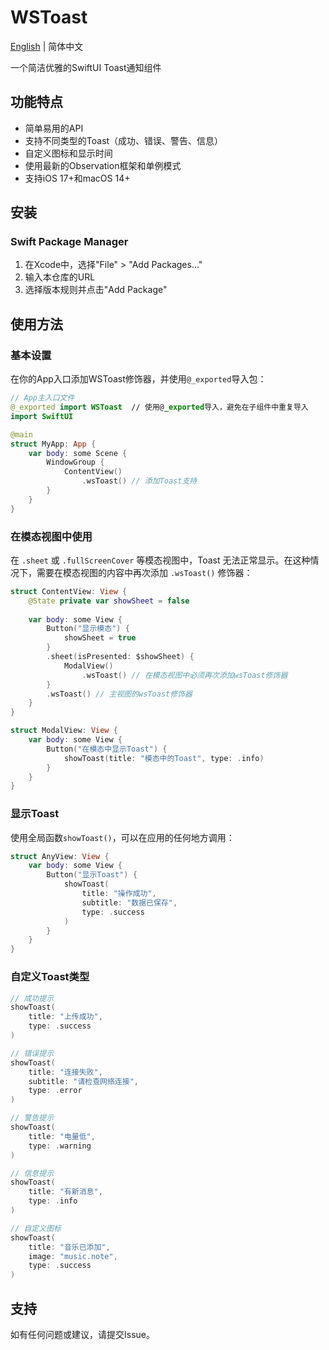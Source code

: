 # WSToast

[English](README.md) | 简体中文

一个简洁优雅的SwiftUI Toast通知组件

## 功能特点

- 简单易用的API
- 支持不同类型的Toast（成功、错误、警告、信息）
- 自定义图标和显示时间
- 使用最新的Observation框架和单例模式
- 支持iOS 17+和macOS 14+

## 安装

### Swift Package Manager

1. 在Xcode中，选择"File" > "Add Packages..."
2. 输入本仓库的URL
3. 选择版本规则并点击"Add Package"

## 使用方法

### 基本设置

在你的App入口添加WSToast修饰器，并使用`@_exported`导入包：

```swift
// App主入口文件
@_exported import WSToast  // 使用@_exported导入，避免在子组件中重复导入
import SwiftUI

@main
struct MyApp: App {
    var body: some Scene {
        WindowGroup {
            ContentView()
                .wsToast() // 添加Toast支持
        }
    }
}
```

### 在模态视图中使用

在 `.sheet` 或 `.fullScreenCover` 等模态视图中，Toast 无法正常显示。在这种情况下，需要在模态视图的内容中再次添加 `.wsToast()` 修饰器：

```swift
struct ContentView: View {
    @State private var showSheet = false
    
    var body: some View {
        Button("显示模态") {
            showSheet = true
        }
        .sheet(isPresented: $showSheet) {
            ModalView()
                .wsToast() // 在模态视图中必须再次添加wsToast修饰器
        }
        .wsToast() // 主视图的wsToast修饰器
    }
}

struct ModalView: View {
    var body: some View {
        Button("在模态中显示Toast") {
            showToast(title: "模态中的Toast", type: .info)
        }
    }
}
```

### 显示Toast

使用全局函数`showToast()`，可以在应用的任何地方调用：

```swift
struct AnyView: View {
    var body: some View {
        Button("显示Toast") {
            showToast(
                title: "操作成功",
                subtitle: "数据已保存",
                type: .success
            )
        }
    }
}
```

### 自定义Toast类型

```swift
// 成功提示
showToast(
    title: "上传成功",
    type: .success
)

// 错误提示
showToast(
    title: "连接失败",
    subtitle: "请检查网络连接",
    type: .error
)

// 警告提示
showToast(
    title: "电量低",
    type: .warning
)

// 信息提示
showToast(
    title: "有新消息",
    type: .info
)

// 自定义图标
showToast(
    title: "音乐已添加",
    image: "music.note",
    type: .success
)
```

## 支持

如有任何问题或建议，请提交Issue。 